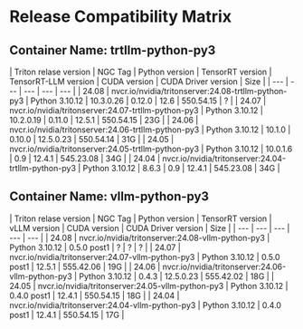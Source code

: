 
# Release Compatibility Matrix

## Container Name: trtllm-python-py3

| Triton relase version	 | NGC Tag	 | Python version	 | TensorRT version | TensorRT-LLM version | CUDA version | CUDA Driver version | Size |
| --- | --- | --- | --- | --- |
| 24.08 | nvcr.io/nvidia/tritonserver:24.08-trtllm-python-py3 | Python 3.10.12  | 10.3.0.26 | 0.12.0 | 12.6 | 550.54.15 | ? |
| 24.07 | nvcr.io/nvidia/tritonserver:24.07-trtllm-python-py3 | Python 3.10.12  | 10.2.0.19 | 0.11.0 | 12.5.1 | 550.54.15 | 23G |
| 24.06 | nvcr.io/nvidia/tritonserver:24.06-trtllm-python-py3 | Python 3.10.12  | 10.1.0 | 0.10.0 | 12.5.0.23 | 550.54.14 | 31G |
| 24.05 | nvcr.io/nvidia/tritonserver:24.05-trtllm-python-py3 | Python 3.10.12  | 10.0.1.6 | 0.9 | 12.4.1 | 545.23.08 | 34G |
| 24.04 | nvcr.io/nvidia/tritonserver:24.04-trtllm-python-py3 | Python 3.10.12  | 8.6.3 | 0.9 | 12.4.1 | 545.23.08 | 34G |

## Container Name: vllm-python-py3

| Triton relase version	 | NGC Tag	 | Python version	 | TensorRT version | vLLM version | CUDA version | CUDA Driver version | Size |
| --- | --- | --- | --- | --- |
| 24.08 | nvcr.io/nvidia/tritonserver:24.08-vllm-python-py3 | Python 3.10.12  | 0.5.0 post1 | ? | ? | ? |
| 24.07 | nvcr.io/nvidia/tritonserver:24.07-vllm-python-py3 | Python 3.10.12  | 0.5.0 post1 | 12.5.1 | 555.42.06 | 19G |
| 24.06 | nvcr.io/nvidia/tritonserver:24.06-vllm-python-py3 | Python 3.10.12  | 0.4.3 | 12.5.0.23 | 555.42.02 | 18G |
| 24.05 | nvcr.io/nvidia/tritonserver:24.05-vllm-python-py3 | Python 3.10.12  | 0.4.0 post1 | 12.4.1 | 550.54.15 | 18G |
| 24.04 | nvcr.io/nvidia/tritonserver:24.04-vllm-python-py3 | Python 3.10.12  | 0.4.0 post1 | 12.4.1 | 550.54.15 | 17G |
